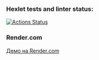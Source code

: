 ### Hexlet tests and linter status:
[![Actions Status](https://github.com/sroonla/python-project-83/actions/workflows/hexlet-check.yml/badge.svg)](https://github.com/sroonla/python-project-83/actions)

### Render.com
[Демо на Render.com](https://python-project-83-qwy4.onrender.com)